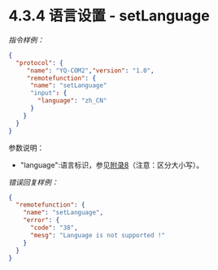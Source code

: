 # 4.3.4    语言设置 - setLanguage

 *指令样例：*

```json
{
  "protocol": {
     "name": "YQ-COM2","version": "1.0",
     "remotefunction": {
      "name": "setLanguage"
      "input": {
        "language": "zh_CN"
      }
    }
  }
}
```

参数说明：

*  "language":语言标识，参见[附录8](Appendix8.md)（注意：区分大小写）。

 *错误回复样例：*

```json
{
  "remotefunction": {
    "name": "setLanguage",
    "error": {
      "code": "38",
      "mesg": "Language is not supported !"
    }
  }
}
```

